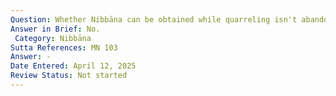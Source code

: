 ```yaml
---
Question: Whether Nibbāna can be obtained while quarreling isn't abandoned?
Answer in Brief: No.
 Category: Nibbāna
Sutta References: MN 103
Answer: -
Date Entered: April 12, 2025
Review Status: Not started
---
```

